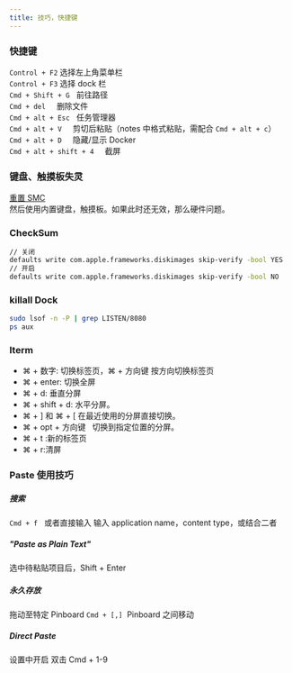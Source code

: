 ```yaml
---
title: 技巧，快捷键
---
```


### 快捷键

`Control + F2` 选择左上角菜单栏  
`Control + F3` 选择 dock 栏  
`Cmd + Shift + G`   前往路径  
`Cmd + del`     删除文件  
`Cmd + alt + Esc`   任务管理器  
`Cmd + alt + V`     剪切后粘贴（notes 中格式粘贴，需配合 `Cmd + alt + c`）  
`Cmd + alt + D`     隐藏/显示 Docker  
`Cmd + alt + shift + 4`     截屏  

### 键盘、触摸板失灵

[重置 SMC](https://support.apple.com/zh-cn/HT201295)  
然后使用内置键盘，触摸板。如果此时还无效，那么硬件问题。

### CheckSum

```bash
// 关闭
defaults write com.apple.frameworks.diskimages skip-verify -bool YES
// 开启
defaults write com.apple.frameworks.diskimages skip-verify -bool NO
```

### killall Dock

```bash
sudo lsof -n -P | grep LISTEN/8080
ps aux
```

### Iterm

-   ⌘ + 数字: 切换标签页，⌘ + 方向键 按方向切换标签页
-   ⌘ + enter: 切换全屏
-   ⌘ + d: 垂直分屏
-   ⌘ + shift + d: 水平分屏。
-   ⌘ + ] 和 ⌘ + [ 在最近使用的分屏直接切换。
-   ⌘ + opt + 方向键   切换到指定位置的分屏。
-   ⌘ + t :新的标签页
-   ⌘ + r:清屏

### Paste 使用技巧

##### 搜索

`Cmd + f`   或者直接输入
输入 application name，content type，或结合二者

##### "Paste as Plain Text"

选中待粘贴项目后，Shift + Enter

##### 永久存放

拖动至特定 Pinboard
`Cmd + [,]`  Pinboard 之间移动

##### Direct Paste

设置中开启
双击
Cmd + 1-9
